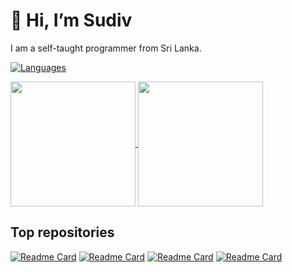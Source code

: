 # :wave: Hi, I’m Sudiv

I am a self-taught programmer from Sri Lanka.

[![Languages](https://skillicons.dev/icons?i=c,cpp,lua)](https://skillicons.dev)

<a href="https://github.com/anuraghazra/github-readme-stats">
  <img height=200 align="center" src="https://github-readme-stats.vercel.app/api?username=sudivj&show_icons=true&theme=gruvbox" />
</a>
<a href="https://github.com/anuraghazra/convoychat">
  <img height=200 align="center" src="https://github-readme-stats.vercel.app/api/top-langs?username=sudivj&layout=compact&langs_count=8&card_width=320&icons=true&theme=gruvbox" />
</a>

Top repositories
-----
[![Readme Card](https://github-readme-stats.vercel.app/api/pin/?username=sudivj&repo=MineCraft-OpenGL&show_icons=true&theme=gruvbox)](https://github.com/sudivj/MineCraft-OpenGL)
[![Readme Card](https://github-readme-stats.vercel.app/api/pin/?username=sudivj&repo=Sand-box---lua&show_icons=true&theme=gruvbox)](https://github.com/sudivj/Rainworld-clone-test)
[![Readme Card](https://github-readme-stats.vercel.app/api/pin/?username=sudivj&repo=Frujico-Website&show_icons=true&theme=gruvbox)](https://github.com/sudivj/Frujico-Website)
[![Readme Card](https://github-readme-stats.vercel.app/api/pin/?username=sudivj&repo=Sand-box---lua&show_icons=true&theme=gruvbox)](https://github.com/sudivj/Sand-box---sand)

